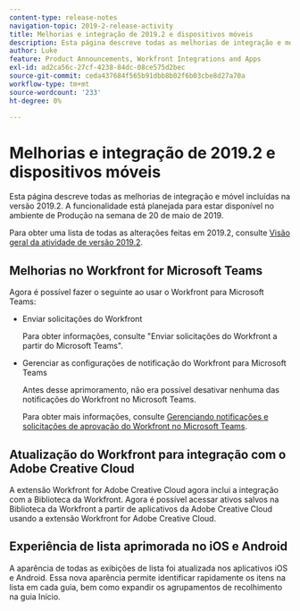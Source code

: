 ```yaml
---
content-type: release-notes
navigation-topic: 2019-2-release-activity
title: Melhorias e integração de 2019.2 e dispositivos móveis
description: Esta página descreve todas as melhorias de integração e móvel incluídas na versão 2019.2. A funcionalidade está planejada para estar disponível no ambiente de Produção na semana de 20 de maio de 2019.
author: Luke
feature: Product Announcements, Workfront Integrations and Apps
exl-id: ad2ca56c-27cf-4238-84dc-08ce575d2bec
source-git-commit: ceda437684f565b91dbb8b02f6b03cbe8d27a70a
workflow-type: tm+mt
source-wordcount: '233'
ht-degree: 0%

---
```


# Melhorias e integração de 2019.2 e dispositivos móveis

Esta página descreve todas as melhorias de integração e móvel incluídas na versão 2019.2. A funcionalidade está planejada para estar disponível no ambiente de Produção na semana de 20 de maio de 2019.

Para obter uma lista de todas as alterações feitas em 2019.2, consulte [Visão geral da atividade de versão 2019.2](../../../../product-announcements/product-releases/quarterly-release-archive/2019.2-release-activity/2019.2-release-activity-overview.md).

## Melhorias no Workfront for Microsoft Teams

Agora é possível fazer o seguinte ao usar o Workfront para Microsoft Teams:

* Enviar solicitações do Workfront

   Para obter informações, consulte &quot;Enviar solicitações do Workfront a partir do Microsoft Teams&quot;.

* Gerenciar as configurações de notificação do Workfront para Microsoft Teams

   Antes desse aprimoramento, não era possível desativar nenhuma das notificações do Workfront no Microsoft Teams.

   Para obter mais informações, consulte [Gerenciando notificações e solicitações de aprovação do Workfront no Microsoft Teams](../../../../workfront-integrations-and-apps/using-workfront-with-microsoft-teams/manage-wf-notifications-approval-requests-ms-teams.md).

## Atualização do Workfront para integração com o Adobe Creative Cloud

A extensão Workfront for Adobe Creative Cloud agora inclui a integração com a Biblioteca da Workfront. Agora é possível acessar ativos salvos na Biblioteca da Workfront a partir de aplicativos da Adobe Creative Cloud usando a extensão Workfront for Adobe Creative Cloud.

## Experiência de lista aprimorada no iOS e Android

A aparência de todas as exibições de lista foi atualizada nos aplicativos iOS e Android. Essa nova aparência permite identificar rapidamente os itens na lista em cada guia, bem como expandir os agrupamentos de recolhimento na guia Início.

